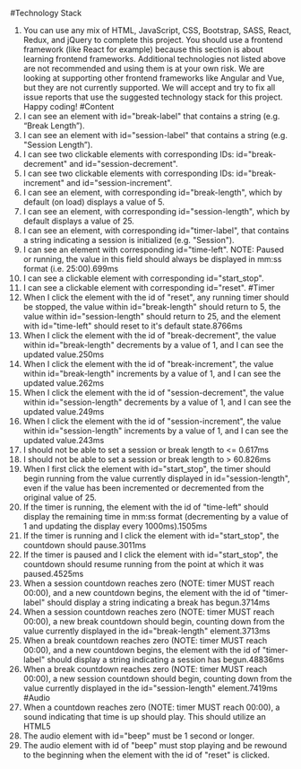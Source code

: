 #Technology Stack
1. You can use any mix of HTML, JavaScript, CSS, Bootstrap, SASS, React, Redux, and jQuery to complete this project. You should use a frontend framework (like React for example) because this section is about learning frontend frameworks. Additional technologies not listed above are not recommended and using them is at your own risk. We are looking at supporting other frontend frameworks like Angular and Vue, but they are not currently supported. We will accept and try to fix all issue reports that use the suggested technology stack for this project. Happy coding!
#Content
1. I can see an element with id="break-label" that contains a string (e.g. “Break Length”).
2. I can see an element with id="session-label" that contains a string (e.g. "Session Length”).
3. I can see two clickable elements with corresponding IDs: id="break-decrement" and id="session-decrement".
4. I can see two clickable elements with corresponding IDs: id="break-increment" and id="session-increment".
5. I can see an element, with corresponding id="break-length", which by default (on load) displays a value of 5.
6. I can see an element, with corresponding id="session-length", which by default displays a value of 25.
7. I can see an element, with corresponding id="timer-label", that contains a string indicating a session is initialized (e.g. "Session").
8. I can see an element with corresponding id="time-left". NOTE: Paused or running, the value in this field should always be displayed in mm:ss format (i.e. 25:00).699ms
9. I can see a clickable element with corresponding id="start_stop".
10. I can see a clickable element with corresponding id="reset".
#Timer
1. When I click the element with the id of "reset", any running timer should be stopped, the value within id="break-length" should return to 5, the value within id="session-length" should return to 25, and the element with id="time-left" should reset to it's default state.8766ms
2. When I click the element with the id of "break-decrement", the value within id="break-length" decrements by a value of 1, and I can see the updated value.250ms
3. When I click the element with the id of "break-increment", the value within id="break-length" increments by a value of 1, and I can see the updated value.262ms
4. When I click the element with the id of "session-decrement", the value within id="session-length" decrements by a value of 1, and I can see the updated value.249ms
5. When I click the element with the id of "session-increment", the value within id="session-length" increments by a value of 1, and I can see the updated value.243ms
6. I should not be able to set a session or break length to <= 0.617ms
7. I should not be able to set a session or break length to > 60.826ms
8. When I first click the element with id="start_stop", the timer should begin running from the value currently displayed in id="session-length", even if the value has been incremented or decremented from the original value of 25.
9. If the timer is running, the element with the id of "time-left" should display the remaining time in mm:ss format (decrementing by a value of 1 and updating the display every 1000ms).1505ms
10. If the timer is running and I click the element with id="start_stop", the countdown should pause.3011ms
11. If the timer is paused and I click the element with id="start_stop", the countdown should resume running from the point at which it was paused.4525ms
12. When a session countdown reaches zero (NOTE: timer MUST reach 00:00), and a new countdown begins, the element with the id of "timer-label" should display a string indicating a break has begun.3714ms
13. When a session countdown reaches zero (NOTE: timer MUST reach 00:00), a new break countdown should begin, counting down from the value currently displayed in the id="break-length" element.3713ms
14. When a break countdown reaches zero (NOTE: timer MUST reach 00:00), and a new countdown begins, the element with the id of "timer-label" should display a string indicating a session has begun.48836ms
15. When a break countdown reaches zero (NOTE: timer MUST reach 00:00), a new session countdown should begin, counting down from the value currently displayed in the id="session-length" element.7419ms
#Audio
1. When a countdown reaches zero (NOTE: timer MUST reach 00:00), a sound indicating that time is up should play. This should utilize an HTML5 <audio> tag and have a corresponding id="beep".3885ms
2. The audio element with id="beep" must be 1 second or longer.
3. The audio element with id of "beep" must stop playing and be rewound to the beginning when the element with the id of "reset" is clicked.
